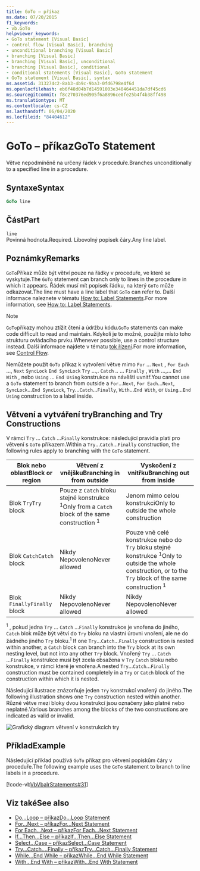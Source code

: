 ```yaml
---
title: GoTo – příkaz
ms.date: 07/20/2015
f1_keywords:
- vb.GoTo
helpviewer_keywords:
- GoTo statement [Visual Basic]
- control flow [Visual Basic], branching
- unconditional branching [Visual Basic]
- branching [Visual Basic]
- branching [Visual Basic], unconditional
- branching [Visual Basic], conditional
- conditional statements [Visual Basic], GoTo statement
- GoTo statement [Visual Basic], syntax
ms.assetid: 313274c2-8ab3-4b9c-9ba3-0fd6798e4f6d
ms.openlocfilehash: eb6f48d04b7d14591003e340464451da7df45cd6
ms.sourcegitcommit: f8c270376ed905f6a8896ce0fe25b4f4b38ff498
ms.translationtype: MT
ms.contentlocale: cs-CZ
ms.lasthandoff: 06/04/2020
ms.locfileid: "84404612"
---
```

# <a name="goto-statement"></a><span data-ttu-id="b2d5a-102">GoTo – příkaz</span><span class="sxs-lookup"><span data-stu-id="b2d5a-102">GoTo Statement</span></span>
<span data-ttu-id="b2d5a-103">Větve nepodmíněně na určený řádek v proceduře.</span><span class="sxs-lookup"><span data-stu-id="b2d5a-103">Branches unconditionally to a specified line in a procedure.</span></span>  
  
## <a name="syntax"></a><span data-ttu-id="b2d5a-104">Syntaxe</span><span class="sxs-lookup"><span data-stu-id="b2d5a-104">Syntax</span></span>  
  
```vb  
GoTo line  
```  
  
## <a name="part"></a><span data-ttu-id="b2d5a-105">Část</span><span class="sxs-lookup"><span data-stu-id="b2d5a-105">Part</span></span>  
 `line`  
 <span data-ttu-id="b2d5a-106">Povinná hodnota.</span><span class="sxs-lookup"><span data-stu-id="b2d5a-106">Required.</span></span> <span data-ttu-id="b2d5a-107">Libovolný popisek čáry.</span><span class="sxs-lookup"><span data-stu-id="b2d5a-107">Any line label.</span></span>  
  
## <a name="remarks"></a><span data-ttu-id="b2d5a-108">Poznámky</span><span class="sxs-lookup"><span data-stu-id="b2d5a-108">Remarks</span></span>  
 <span data-ttu-id="b2d5a-109">`GoTo`Příkaz může být větví pouze na řádky v proceduře, ve které se vyskytuje.</span><span class="sxs-lookup"><span data-stu-id="b2d5a-109">The `GoTo` statement can branch only to lines in the procedure in which it appears.</span></span> <span data-ttu-id="b2d5a-110">Řádek musí mít popisek řádku, na který `GoTo` může odkazovat.</span><span class="sxs-lookup"><span data-stu-id="b2d5a-110">The line must have a line label that `GoTo` can refer to.</span></span> <span data-ttu-id="b2d5a-111">Další informace naleznete v tématu [How to: Label Statements](../../programming-guide/program-structure/how-to-label-statements.md).</span><span class="sxs-lookup"><span data-stu-id="b2d5a-111">For more information, see [How to: Label Statements](../../programming-guide/program-structure/how-to-label-statements.md).</span></span>  
  
> [!NOTE]
> <span data-ttu-id="b2d5a-112">`GoTo`příkazy mohou ztížit čtení a údržbu kódu.</span><span class="sxs-lookup"><span data-stu-id="b2d5a-112">`GoTo` statements can make code difficult to read and maintain.</span></span> <span data-ttu-id="b2d5a-113">Kdykoli je to možné, použijte místo toho strukturu ovládacího prvku.</span><span class="sxs-lookup"><span data-stu-id="b2d5a-113">Whenever possible, use a control structure instead.</span></span> <span data-ttu-id="b2d5a-114">Další informace najdete v tématu [tok řízení](../../programming-guide/language-features/control-flow/index.md).</span><span class="sxs-lookup"><span data-stu-id="b2d5a-114">For more information, see [Control Flow](../../programming-guide/language-features/control-flow/index.md).</span></span>  
  
 <span data-ttu-id="b2d5a-115">Nemůžete použít `GoTo` příkaz k vytvoření větve mimo `For` ... `Next` , `For Each` ..., `Next` `SyncLock` `End SyncLock` `Try` ...,. `Catch` .. ... `Finally` , `With` ...,... `End With` , nebo `Using` ... `End Using` konstrukce na návěští uvnitř.</span><span class="sxs-lookup"><span data-stu-id="b2d5a-115">You cannot use a `GoTo` statement to branch from outside a `For`...`Next`, `For Each`...`Next`, `SyncLock`...`End SyncLock`, `Try`...`Catch`...`Finally`, `With`...`End With`, or `Using`...`End Using` construction to a label inside.</span></span>  
  
## <a name="branching-and-try-constructions"></a><span data-ttu-id="b2d5a-116">Větvení a vytváření try</span><span class="sxs-lookup"><span data-stu-id="b2d5a-116">Branching and Try Constructions</span></span>  
 <span data-ttu-id="b2d5a-117">V rámci `Try` ... `Catch` ...`Finally` konstrukce: následující pravidla platí pro větvení s `GoTo` příkazem.</span><span class="sxs-lookup"><span data-stu-id="b2d5a-117">Within a `Try`...`Catch`...`Finally` construction, the following rules apply to branching with the `GoTo` statement.</span></span>  
  
|<span data-ttu-id="b2d5a-118">Blok nebo oblast</span><span class="sxs-lookup"><span data-stu-id="b2d5a-118">Block or region</span></span>|<span data-ttu-id="b2d5a-119">Větvení z vnějšku</span><span class="sxs-lookup"><span data-stu-id="b2d5a-119">Branching in from outside</span></span>|<span data-ttu-id="b2d5a-120">Vyskočení z vnitřku</span><span class="sxs-lookup"><span data-stu-id="b2d5a-120">Branching out from inside</span></span>|  
|---------------------|-------------------------------|-------------------------------|  
|<span data-ttu-id="b2d5a-121">Blok `Try`</span><span class="sxs-lookup"><span data-stu-id="b2d5a-121">`Try` block</span></span>|<span data-ttu-id="b2d5a-122">Pouze z `Catch` bloku stejné konstrukce <sup>1</sup></span><span class="sxs-lookup"><span data-stu-id="b2d5a-122">Only from a `Catch` block of the same construction <sup>1</sup></span></span>|<span data-ttu-id="b2d5a-123">Jenom mimo celou konstrukci</span><span class="sxs-lookup"><span data-stu-id="b2d5a-123">Only to outside the whole construction</span></span>|  
|<span data-ttu-id="b2d5a-124">Blok `Catch`</span><span class="sxs-lookup"><span data-stu-id="b2d5a-124">`Catch` block</span></span>|<span data-ttu-id="b2d5a-125">Nikdy Nepovoleno</span><span class="sxs-lookup"><span data-stu-id="b2d5a-125">Never allowed</span></span>|<span data-ttu-id="b2d5a-126">Pouze vně celé konstrukce nebo do `Try` bloku stejné konstrukce <sup>1</sup></span><span class="sxs-lookup"><span data-stu-id="b2d5a-126">Only to outside the whole construction, or to the `Try` block of the same construction <sup>1</sup></span></span>|  
|<span data-ttu-id="b2d5a-127">Blok `Finally`</span><span class="sxs-lookup"><span data-stu-id="b2d5a-127">`Finally` block</span></span>|<span data-ttu-id="b2d5a-128">Nikdy Nepovoleno</span><span class="sxs-lookup"><span data-stu-id="b2d5a-128">Never allowed</span></span>|<span data-ttu-id="b2d5a-129">Nikdy Nepovoleno</span><span class="sxs-lookup"><span data-stu-id="b2d5a-129">Never allowed</span></span>|  
  
 <span data-ttu-id="b2d5a-130"><sup>1</sup> , pokud jedna `Try` ... `Catch` ...`Finally` konstrukce je vnořena do jiného, `Catch` blok může být větví do `Try` bloku na vlastní úrovni vnoření, ale ne do žádného jiného `Try` bloku.</span><span class="sxs-lookup"><span data-stu-id="b2d5a-130"><sup>1</sup> If one `Try`...`Catch`...`Finally` construction is nested within another, a `Catch` block can branch into the `Try` block at its own nesting level, but not into any other `Try` block.</span></span> <span data-ttu-id="b2d5a-131">Vnořený `Try` ... `Catch` ...`Finally` konstrukce musí být zcela obsažena v `Try` `Catch` bloku nebo konstrukce, v rámci které je vnořena.</span><span class="sxs-lookup"><span data-stu-id="b2d5a-131">A nested `Try`...`Catch`...`Finally` construction must be contained completely in a `Try` or `Catch` block of the construction within which it is nested.</span></span>  
  
 <span data-ttu-id="b2d5a-132">Následující ilustrace znázorňuje jeden `Try` konstrukcí vnořený do jiného.</span><span class="sxs-lookup"><span data-stu-id="b2d5a-132">The following illustration shows one `Try` construction nested within another.</span></span> <span data-ttu-id="b2d5a-133">Různé větve mezi bloky dvou konstrukcí jsou označeny jako platné nebo neplatné.</span><span class="sxs-lookup"><span data-stu-id="b2d5a-133">Various branches among the blocks of the two constructions are indicated as valid or invalid.</span></span>  
  
 ![Grafický diagram větvení v konstrukcích try](./media/goto-statement/try-construction-branching.gif)  
  
## <a name="example"></a><span data-ttu-id="b2d5a-135">Příklad</span><span class="sxs-lookup"><span data-stu-id="b2d5a-135">Example</span></span>  
 <span data-ttu-id="b2d5a-136">Následující příklad používá `GoTo` příkaz pro větvení popiskům čáry v proceduře.</span><span class="sxs-lookup"><span data-stu-id="b2d5a-136">The following example uses the `GoTo` statement to branch to line labels in a procedure.</span></span>  
  
 [!code-vb[VbVbalrStatements#31](~/samples/snippets/visualbasic/VS_Snippets_VBCSharp/VbVbalrStatements/VB/Class1.vb#31)]  
  
## <a name="see-also"></a><span data-ttu-id="b2d5a-137">Viz také</span><span class="sxs-lookup"><span data-stu-id="b2d5a-137">See also</span></span>

- [<span data-ttu-id="b2d5a-138">Do...Loop – příkaz</span><span class="sxs-lookup"><span data-stu-id="b2d5a-138">Do...Loop Statement</span></span>](do-loop-statement.md)
- [<span data-ttu-id="b2d5a-139">For...Next – příkaz</span><span class="sxs-lookup"><span data-stu-id="b2d5a-139">For...Next Statement</span></span>](for-next-statement.md)
- [<span data-ttu-id="b2d5a-140">For Each...Next – příkaz</span><span class="sxs-lookup"><span data-stu-id="b2d5a-140">For Each...Next Statement</span></span>](for-each-next-statement.md)
- [<span data-ttu-id="b2d5a-141">If...Then...Else – příkaz</span><span class="sxs-lookup"><span data-stu-id="b2d5a-141">If...Then...Else Statement</span></span>](if-then-else-statement.md)
- [<span data-ttu-id="b2d5a-142">Select...Case – příkaz</span><span class="sxs-lookup"><span data-stu-id="b2d5a-142">Select...Case Statement</span></span>](select-case-statement.md)
- [<span data-ttu-id="b2d5a-143">Try...Catch....Finally – příkaz</span><span class="sxs-lookup"><span data-stu-id="b2d5a-143">Try...Catch...Finally Statement</span></span>](try-catch-finally-statement.md)
- [<span data-ttu-id="b2d5a-144">While...End While – příkaz</span><span class="sxs-lookup"><span data-stu-id="b2d5a-144">While...End While Statement</span></span>](while-end-while-statement.md)
- [<span data-ttu-id="b2d5a-145">With...End With – příkaz</span><span class="sxs-lookup"><span data-stu-id="b2d5a-145">With...End With Statement</span></span>](with-end-with-statement.md)
